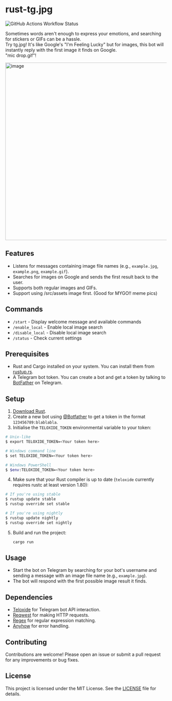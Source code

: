# rust-tg.jpg

![GitHub Actions Workflow Status](https://img.shields.io/github/actions/workflow/status/akira02/rust-tg.jpg/fly-deploy.yml)

Sometimes words aren't enough to express your emotions, and searching for stickers or GIFs can be a hassle.  
Try tg.jpg! It's like Google's "I'm Feeling Lucky" but for images, this bot will instantly reply with the first image it finds on Google.  
"mic drop.gif"!

<img width="554" alt="image" src="https://github.com/user-attachments/assets/2bedf066-e1ee-4354-92d0-ca2e2c39e73e" />

## Features

- Listens for messages containing image file names (e.g., `example.jpg`, `example.png`, `example.gif`).
- Searches for images on Google and sends the first result back to the user.
- Supports both regular images and GIFs.
- Support using /src/assets image first. (Good for MYGO!! meme pics)

## Commands

- `/start` - Display welcome message and available commands
- `/enable_local` - Enable local image search
- `/disable_local` - Disable local image search
- `/status` - Check current settings

## Prerequisites

- Rust and Cargo installed on your system. You can install them from [rustup.rs](https://rustup.rs/).
- A Telegram bot token. You can create a bot and get a token by talking to [BotFather](https://t.me/botfather) on Telegram.

## Setup

1.  [Download Rust](http://rustup.rs/).
2.  Create a new bot using [@Botfather](https://t.me/botfather) to get a token in the format `123456789:blablabla`.
3.  Initialise the `TELOXIDE_TOKEN` environmental variable to your token:

```bash
# Unix-like
$ export TELOXIDE_TOKEN=<Your token here>

# Windows command line
$ set TELOXIDE_TOKEN=<Your token here>

# Windows PowerShell
$ $env:TELOXIDE_TOKEN=<Your token here>
```

4.  Make sure that your Rust compiler is up to date (`teloxide` currently requires rustc at least version 1.80):

```bash
# If you're using stable
$ rustup update stable
$ rustup override set stable

# If you're using nightly
$ rustup update nightly
$ rustup override set nightly
```

5. Build and run the project:

   ```bash
   cargo run
   ```

## Usage

- Start the bot on Telegram by searching for your bot's username and sending a message with an image file name (e.g., `example.jpg`).
- The bot will respond with the first possible image result it finds.

## Dependencies

- [Teloxide](https://github.com/teloxide/teloxide) for Telegram bot API interaction.
- [Reqwest](https://github.com/seanmonstar/reqwest) for making HTTP requests.
- [Regex](https://github.com/rust-lang/regex) for regular expression matching.
- [Anyhow](https://github.com/dtolnay/anyhow) for error handling.

## Contributing

Contributions are welcome! Please open an issue or submit a pull request for any improvements or bug fixes.

## License

This project is licensed under the MIT License. See the [LICENSE](LICENSE) file for details.
